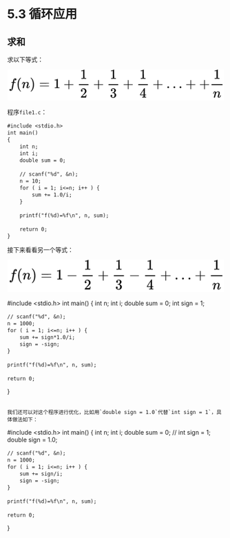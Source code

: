 # 5.3 循环应用

## 求和

求以下等式：

![file1](images/file1.png)

程序`file1.c`：

```
#include <stdio.h>
int main()
{
	int n;
	int i;
	double sum = 0;

	// scanf("%d", &n);
	n = 10;
	for ( i = 1; i<=n; i++ ) {
		sum += 1.0/i;
	}

	printf("f(%d)=%f\n", n, sum);

	return 0;
}
```

接下来看看另一个等式：

![file2](images/file2.png)

#include <stdio.h>
int main()
{
	int n;
	int i;
	double sum = 0;
	int sign = 1;

	// scanf("%d", &n);
	n = 1000;
	for ( i = 1; i<=n; i++ ) {
		sum += sign*1.0/i;
		sign = -sign;
	}

	printf("f(%d)=%f\n", n, sum);

	return 0;
}
```

我们还可以对这个程序进行优化，比如用`double sign = 1.0`代替`int sign = 1`，具体做法如下：

```
#include <stdio.h>
int main()
{
	int n;
	int i;
	double sum = 0;
	// int sign = 1;
	double sign = 1.0;

	// scanf("%d", &n);
	n = 1000;
	for ( i = 1; i<=n; i++ ) {
		sum += sign/i;
		sign = -sign;
	}

	printf("f(%d)=%f\n", n, sum);

	return 0;
}
```
